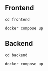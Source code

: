 
## Frontend

```
cd frontend
```

```
docker compose up
```

## Backend

```
cd backend
```

```
docker compose up
```
